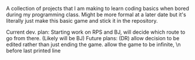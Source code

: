 A collection of projects that I am making to learn coding basics when bored during my programming class.
 Might be more formal at a later date but it's literally just make this basic game and stick it in the repository.
 
 Current dev. plan: Starting work on RPS and BJ, will decide which route to go from there. (Likely will be BJ)
 Future plans: (DR) allow decision to be edited rather than just ending the game. allow the game to be infinite, \n before last printed line